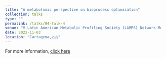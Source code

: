 ```yaml
---
title: "A metabolomic perspective on bioprocess optimisation"
collection: talks
type: ""
permalink: /talks/04-talk-4
venue: "V Latin American Metabolic Profiling Society (LAMPS) Network Meeting"
date: 2022-11-03
location: "Cartagena,🇨🇴"
---
```

For more information, [click here](https://live.eventtia.com/en/lamps-meeting-colombia)
